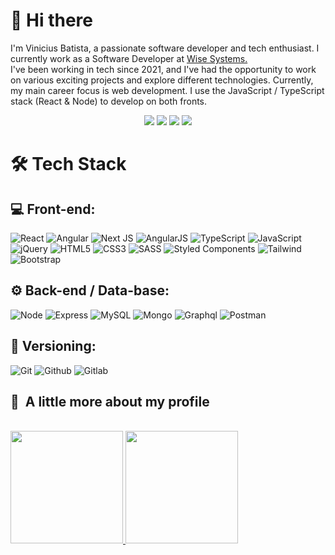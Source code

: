 # 👋 Hi there

I'm Vinicius Batista, a passionate software developer and tech enthusiast. I currently work as a Software Developer at <a href="https://www.wises.com.br/" target="_blank">Wise Systems.</a> </br>
I've been working in tech since 2021, and I've had the opportunity to work on various exciting projects and explore different technologies. 
Currently, my main career focus is web development. I use the JavaScript / TypeScript stack (React & Node) to develop on both fronts.

<p align="center">
<a href="https://www.linkedin.com/in/vinicius-batista-0120016a/"><img src="https://img.shields.io/badge/-Vinicius Batista-0077B5?style=flat-square&logo=Linkedin&logoColor=white"/></a>
<a href="mailto:vinicius-moura-batista@hotmail.com"><img src="https://img.shields.io/badge/vinicius.batista@hotmail.com-0078D4?style=flat-square&logo=microsoft-outlook&logoColor=white"/></a>
<a href="https://portfolio-vinibatista.netlify.app/"><img src="https://img.shields.io/badge/-Portfolio_-A745EA?style=flat-square&logoColor=white"/></a>
<a href="https://instagram.com/vinaobatista"><img src="https://img.shields.io/badge/-@vinaobatista_-E4405F?style=flat-square&logo=Instagram&logoColor=white"/></a>
</p>

# 🛠 Tech Stack

## 💻  Front-end:
![React](https://img.shields.io/badge/react-%2320232a.svg?style=for-the-badge&logo=react&logoColor=%2361DAFB) ![Angular](https://github.com/vinibatista905/vinibatista905/assets/83718126/1e02628b-f08e-4742-a8f0-0e34ebef3063) ![Next JS](https://img.shields.io/badge/Next-black?style=for-the-badge&logo=next.js&logoColor=white)  ![AngularJS](https://github.com/vinibatista905/vinibatista905/assets/83718126/7dea0000-4372-46a8-ac46-4b495f6da809) ![TypeScript](https://img.shields.io/badge/typescript-%23007ACC.svg?style=for-the-badge&logo=typescript&logoColor=white) ![JavaScript](https://github.com/vinibatista905/vinibatista905/assets/83718126/7fa2a41d-bd81-46c0-b979-0b8208765a37) ![jQuery](https://github.com/vinibatista905/vinibatista905/assets/83718126/ad3c4731-ee1c-4bd2-99be-a7c44ff66fac) ![HTML5](https://img.shields.io/badge/html5-%23E34F26.svg?style=for-the-badge&logo=html5&logoColor=white) ![CSS3](https://img.shields.io/badge/css3-%231572B6.svg?style=for-the-badge&logo=css3&logoColor=white) ![SASS](https://img.shields.io/badge/SASS-hotpink.svg?style=for-the-badge&logo=SASS&logoColor=white) ![Styled Components](https://img.shields.io/badge/styled--components-DB7093?style=for-the-badge&logo=styled-components&logoColor=white) ![Tailwind](https://github.com/vinibatista905/vinibatista905/assets/83718126/3a2e2192-204b-49b6-a35f-ae323b5ef81b) ![Bootstrap](https://github.com/vinibatista905/vinibatista905/assets/83718126/6ba3561e-8f1e-4f9f-b1bc-78917cc9d69a)

## ⚙️  Back-end / Data-base:
 ![Node](https://github.com/vinibatista905/vinibatista905/assets/83718126/652c01f8-e0b7-4e2b-a4f7-22faee9e1db3) ![Express](https://github.com/vinibatista905/vinibatista905/assets/83718126/d8eda6c4-f48c-4fe3-a18a-89899048f5d5) ![MySQL](https://github.com/vinibatista905/vinibatista905/assets/83718126/3315d5a3-9529-4cdf-90a9-2307f0d4158e) ![Mongo](https://github.com/vinibatista905/vinibatista905/assets/83718126/7c4b94b6-26d4-40b3-9501-1ade49110b32) ![Graphql](https://github.com/vinibatista905/vinibatista905/assets/83718126/74645ce8-c457-4df1-b81d-54ae368e7808) ![Postman](https://img.shields.io/badge/Postman-FF6C37?style=for-the-badge&logo=postman&logoColor=white)

## 📁 Versioning:
![Git](https://github.com/vinibatista905/vinibatista905/assets/83718126/c98eeba2-311a-4d46-b0ca-b1eba5cec8f6) ![Github](https://github.com/vinibatista905/vinibatista905/assets/83718126/b1d4f917-62bd-419e-bc3a-6c9fdb96dafa) ![Gitlab](https://github.com/vinibatista905/vinibatista905/assets/83718126/4104065e-4332-4b25-a591-78edbf77c3b5)

<h2>🚀 &nbsp;A little more about my profile</h2>
<br>

<div>
  <a href="https://github.com/vinibatista905">
  <img height="180em" src="https://github-readme-stats.vercel.app/api?username=vinibatista905&show_icons=true&theme=tokyonight&include_all_commits=true&count_private=true"/>
  <img height="180em" src="https://github-readme-stats.vercel.app/api/top-langs/?username=vinibatista905&layout=compact&langs_count=7&theme=tokyonight"/>
</div>
